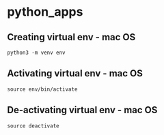 # python_apps

## Creating virtual env - mac OS
```
python3 -m venv env
```

## Activating virtual env - mac OS
```
source env/bin/activate
```


## De-activating virtual env - mac OS
```
source deactivate
```
